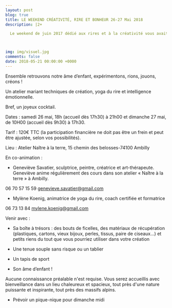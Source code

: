 ```yaml
---
layout: post
blog: true
title: LE WEEKEND CRÉATIVITÉ, RIRE ET BONHEUR 26-27 Mai 2018
description: |2+

  Le weekend de juin 2017 dédié aux rires et à la créativité vous avait tous ravis ! Avec ma complice Geneviève Savatier, la tentation de renouveler l'expérience, d'y ajouter de nouvelles idées, d'autres inventions, d'autres rires, d'autres folies était irrésistible ... Alors en route !



img: img/visuel.jpg
comments: false
date: 2018-05-21 00:00:00 +0000
---
```

Ensemble retrouvons notre âme d’enfant, expérimentons, rions, jouons, créons !

Un atelier mariant techniques de création, yoga du rire et intelligence émotionnelle.

Bref, un joyeux cocktail.

Dates : samedi 26 mai,  18h (accueil dès 17h30)  à 21h00 et dimanche 27 mai, de 10H00 (accueil dès 9h30) à 17h30. 

Tarif : 120€ TTC  (la participation financière ne doit pas être un frein et peut être ajustée, selon vos possibilités).

Lieu : Atelier Naître à la terre, 15 chemin des belosses-74100 Ambilly

En co-animation :

-	Geneviève Savatier, sculptrice, peintre, créatrice et art-thérapeute. Geneviève anime régulièrement des cours dans son atelier « Naître à la terre » à Ambilly. 

06 70 57 15 59 genevieve.savatier@gmail.com

-	Mylène Koenig, animatrice de yoga du rire, coach certifiée et formatrice

 06 73 13 84 mylene.koenig@gmail.com

Venir avec :

- Sa boîte à trésors : des bouts de ficelles, des matériaux de récupération (plastiques, cartons, vieux bijoux, perles, tissus, paire de ciseaux...) et petits riens du tout que vous pourriez utiliser dans votre création

- Une tenue souple sans risque ou un tablier

- Un tapis de sport

- Son âme d’enfant !

Aucune connaissance préalable n'est requise. Vous serez accueillis avec bienveillance dans un lieu chaleureux et spacieux, tout près d'une nature puissante et inspirante, tout près des massifs alpins.

- Prévoir un pique-nique pour dimanche midi
